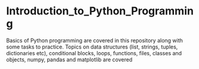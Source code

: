 # Introduction_to_Python_Programming
Basics of Python programming are covered in this repository along with some tasks to practice. 
Topics on data structures (list, strings, tuples, dictionaries etc), conditional blocks, loops, functions, files, classes and objects, numpy, pandas and matplotlib are covered
